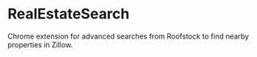 # RealEstateSearch
Chrome extension for advanced searches from Roofstock to find nearby properties in Zillow.
